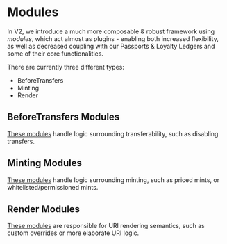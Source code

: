 # Modules

In V2, we introduce a much more composable & robust framework using _modules_, which act almost as plugins - enabling both increased flexibility, as well as decreased coupling with our Passports & Loyalty Ledgers and some of their core functionalities.

There are currently three different types:

- BeforeTransfers
- Minting
- Render

## BeforeTransfers Modules
[These modules](./BeforeTransfers/README.md) handle logic surrounding transferability, such as disabling transfers. 

## Minting Modules
[These modules](./Minting/README.md) handle logic surrounding minting, such as priced mints, or whitelisted/permissioned mints.

## Render Modules
[These modules](./Render/README.md) are responsible for URI rendering semantics, such as custom overrides or more elaborate URI logic.